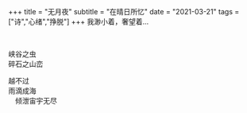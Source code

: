 +++
title = "无月夜"
subtitle = "在晴日所忆"
date = "2021-03-21"
tags = ["诗","心绪","挣脱"]
+++
我渺小着，奢望着...

<!--more-->
<br>

峡谷之虫<br>
碎石之山峦<br>

越不过<br>
雨滴成海<br>
　倾泄宙宇无尽<br>